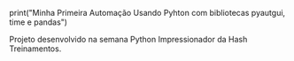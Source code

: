 print("Minha Primeira Automação Usando Pyhton com bibliotecas pyautgui, time e pandas")

Projeto desenvolvido na semana Python Impressionador da Hash Treinamentos.
